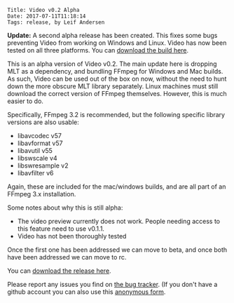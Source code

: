     Title: Video v0.2 Alpha
    Date: 2017-07-11T11:18:14
    Tags: release, by Leif Andersen

**Update:** A second alpha release has been created. This fixes some bugs preventing Video from working on Windows and Linux. Video has now been tested on all three platforms. You can [download the build here][download].

This is an alpha version of Video v0.2. The main update here is dropping MLT as a dependency, and bundling FFmpeg for Windows and Mac builds. As such, Video can be used out of the box on now, without the need to hunt down the more obscure MLT library separately. Linux machines must still download the correct version of FFmpeg themselves. However, this is much easier to do.

Specifically, FFmpeg 3.2 is recommended, but the following specific library versions are also usable:

* libavcodec v57
* libavformat v57
* libavutil v55
* libswscale v4
* libswresample v2
* libavfilter v6

Again, these are included for the mac/windows builds, and are all part of an FFmpeg 3.x installation.

Some notes about why this is still alpha:

* The video preview currently does not work. People needing access to this feature need to use v0.1.1.
* Video has not been thoroughly tested

Once the first one has been addressed we can move to beta, and once both have been addressed we can move to rc.

You can [download the release here][download].

Please report any issues you find on [the bug tracker][tracker]. (If you don't have a github account you can also use this [anonymous form][anonymous].

[download]: https://github.com/videolang/video/releases/tag/v0.2-alpha
[tracker]: https://github.com/videolang/video/issues
[anonymous]: https://gitreports.com/issue/videolang/video